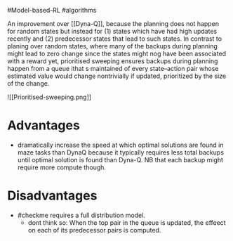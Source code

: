 #Model-based-RL #algorithms 

An improvement over [[Dyna-Q]], because the planning does not happen for random states but instead for (1) states which have had high updates recently and (2) predecessor states that lead to such states. In contrast to planing over random states, where many of the backups during planning might lead to zero change since the states might nog have been associated with a reward yet, prioritised sweeping ensures backups during planning happen from a queue ithat s maintained of every state–action pair whose estimated value would change nontrivially if updated, prioritized by the size of the change.

![[Prioritised-sweeping.png]]


# Advantages
* dramatically increase the speed at which optimal solutions are found in maze tasks than DynaQ because it typically requires less total backups until optimal solution is found than Dyna-Q. NB that each backup might require more compute though.
# Disadvantages
* #checkme requires a full distribution model.
	* dont think so: When the top pair in the queue is updated, the effeect on each of its predecessor pairs is computed.

